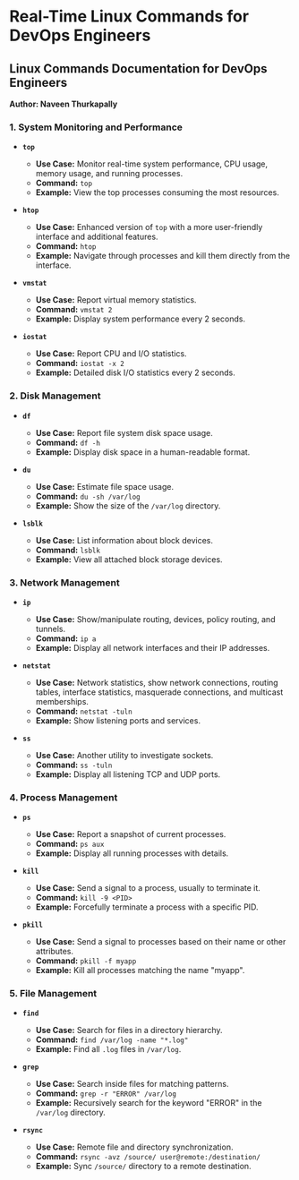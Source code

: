 # Real-Time Linux Commands for DevOps Engineers

## Linux Commands Documentation for DevOps Engineers

**Author: Naveen Thurkapally**

### 1. System Monitoring and Performance

- **`top`**
  - **Use Case:** Monitor real-time system performance, CPU usage, memory usage, and running processes.
  - **Command:** `top`
  - **Example:** View the top processes consuming the most resources.

- **`htop`**
  - **Use Case:** Enhanced version of `top` with a more user-friendly interface and additional features.
  - **Command:** `htop`
  - **Example:** Navigate through processes and kill them directly from the interface.

- **`vmstat`**
  - **Use Case:** Report virtual memory statistics.
  - **Command:** `vmstat 2`
  - **Example:** Display system performance every 2 seconds.

- **`iostat`**
  - **Use Case:** Report CPU and I/O statistics.
  - **Command:** `iostat -x 2`
  - **Example:** Detailed disk I/O statistics every 2 seconds.

### 2. Disk Management

- **`df`**
  - **Use Case:** Report file system disk space usage.
  - **Command:** `df -h`
  - **Example:** Display disk space in a human-readable format.

- **`du`**
  - **Use Case:** Estimate file space usage.
  - **Command:** `du -sh /var/log`
  - **Example:** Show the size of the `/var/log` directory.

- **`lsblk`**
  - **Use Case:** List information about block devices.
  - **Command:** `lsblk`
  - **Example:** View all attached block storage devices.

### 3. Network Management

- **`ip`**
  - **Use Case:** Show/manipulate routing, devices, policy routing, and tunnels.
  - **Command:** `ip a`
  - **Example:** Display all network interfaces and their IP addresses.

- **`netstat`**
  - **Use Case:** Network statistics, show network connections, routing tables, interface statistics, masquerade connections, and multicast memberships.
  - **Command:** `netstat -tuln`
  - **Example:** Show listening ports and services.

- **`ss`**
  - **Use Case:** Another utility to investigate sockets.
  - **Command:** `ss -tuln`
  - **Example:** Display all listening TCP and UDP ports.

### 4. Process Management

- **`ps`**
  - **Use Case:** Report a snapshot of current processes.
  - **Command:** `ps aux`
  - **Example:** Display all running processes with details.

- **`kill`**
  - **Use Case:** Send a signal to a process, usually to terminate it.
  - **Command:** `kill -9 <PID>`
  - **Example:** Forcefully terminate a process with a specific PID.

- **`pkill`**
  - **Use Case:** Send a signal to processes based on their name or other attributes.
  - **Command:** `pkill -f myapp`
  - **Example:** Kill all processes matching the name "myapp".

### 5. File Management

- **`find`**
  - **Use Case:** Search for files in a directory hierarchy.
  - **Command:** `find /var/log -name "*.log"`
  - **Example:** Find all `.log` files in `/var/log`.

- **`grep`**
  - **Use Case:** Search inside files for matching patterns.
  - **Command:** `grep -r "ERROR" /var/log`
  - **Example:** Recursively search for the keyword "ERROR" in the `/var/log` directory.

- **`rsync`**
  - **Use Case:** Remote file and directory synchronization.
  - **Command:** `rsync -avz /source/ user@remote:/destination/`
  - **Example:** Sync `/source/` directory to a remote destination.



